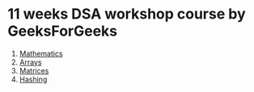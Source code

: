 # 11 weeks DSA workshop course by GeeksForGeeks
1. [Mathematics](https://github.com/javamultiplex/dsa-workshop/tree/master/src/main/java/com/javamultiplex/mathematics)
2. [Arrays](https://github.com/javamultiplex/dsa-workshop/tree/master/src/main/java/com/javamultiplex/array)
3. [Matrices](https://github.com/javamultiplex/dsa-workshop/tree/master/src/main/java/com/javamultiplex/matrix)
4. [Hashing](https://github.com/javamultiplex/dsa-workshop/tree/master/src/main/java/com/javamultiplex/hashing)
